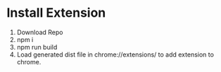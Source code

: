# Install Extension

1. Download Repo
2. npm i
3. npm run build
4. Load generated dist file in chrome://extensions/ to add extension to chrome.

